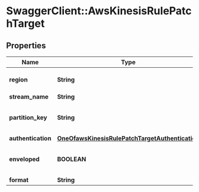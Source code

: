 # SwaggerClient::AwsKinesisRulePatchTarget

## Properties
Name | Type | Description | Notes
------------ | ------------- | ------------- | -------------
**region** | **String** | The region is which AWS Kinesis is hosted. See the &lt;a href&#x3D;\&quot;https://docs.aws.amazon.com/general/latest/gr/rande.html#lambda_region\&quot;&gt;AWS documentation&lt;/a&gt; for more detail. | [optional] 
**stream_name** | **String** | The name of your AWS Kinesis Stream. | [optional] 
**partition_key** | **String** | The AWS Kinesis partition key. The partition key is used by Kinesis to route messages to one of the stream shards. See this &lt;a href&#x3D;\&quot;https://knowledge.ably.com/what-is-the-format-of-the-routingkey-for-an-amqp-or-kinesis-reactor-rule\&quot;&gt;Ably knowledge base article&lt;/a&gt; for details. | [optional] 
**authentication** | [**OneOfawsKinesisRulePatchTargetAuthentication**](OneOfawsKinesisRulePatchTargetAuthentication.md) |  | [optional] 
**enveloped** | **BOOLEAN** | Messages delivered through Reactor are wrapped in an Ably envelope by default that contains metadata about the message and its payload. The form of the envelope depends on whether it is part of a Webhook/Function or a Queue/Firehose rule. For everything besides Webhooks, you can ensure you only get the raw payload by unchecking \&quot;Enveloped\&quot; when setting up the rule. | [optional] 
**format** | **String** | JSON provides a text-based encoding. | [optional] 

